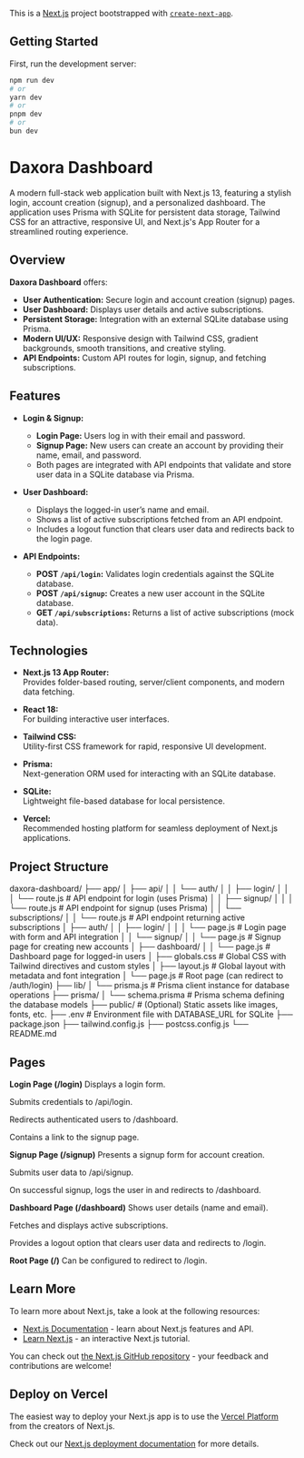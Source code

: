 This is a [Next.js](https://nextjs.org) project bootstrapped with [`create-next-app`](https://github.com/vercel/next.js/tree/canary/packages/create-next-app).

## Getting Started

First, run the development server:

```bash
npm run dev
# or
yarn dev
# or
pnpm dev
# or
bun dev
```

# Daxora Dashboard

A modern full-stack web application built with Next.js 13, featuring a stylish login, account creation (signup), and a personalized dashboard. The application uses Prisma with SQLite for persistent data storage, Tailwind CSS for an attractive, responsive UI, and Next.js's App Router for a streamlined routing experience.

## Overview

**Daxora Dashboard** offers:
- **User Authentication:** Secure login and account creation (signup) pages.
- **User Dashboard:** Displays user details and active subscriptions.
- **Persistent Storage:** Integration with an external SQLite database using Prisma.
- **Modern UI/UX:** Responsive design with Tailwind CSS, gradient backgrounds, smooth transitions, and creative styling.
- **API Endpoints:** Custom API routes for login, signup, and fetching subscriptions.

## Features

- **Login & Signup:**  
  - **Login Page:** Users log in with their email and password.  
  - **Signup Page:** New users can create an account by providing their name, email, and password.
  - Both pages are integrated with API endpoints that validate and store user data in a SQLite database via Prisma.

- **User Dashboard:**  
  - Displays the logged-in user’s name and email.  
  - Shows a list of active subscriptions fetched from an API endpoint.
  - Includes a logout function that clears user data and redirects back to the login page.

- **API Endpoints:**  
  - **POST `/api/login`:** Validates login credentials against the SQLite database.
  - **POST `/api/signup`:** Creates a new user account in the SQLite database.
  - **GET `/api/subscriptions`:** Returns a list of active subscriptions (mock data).

## Technologies

- **Next.js 13 App Router:**  
  Provides folder-based routing, server/client components, and modern data fetching.
  
- **React 18:**  
  For building interactive user interfaces.
  
- **Tailwind CSS:**  
  Utility-first CSS framework for rapid, responsive UI development.
  
- **Prisma:**  
  Next-generation ORM used for interacting with an SQLite database.
  
- **SQLite:**  
  Lightweight file-based database for local persistence.
  
- **Vercel:**  
  Recommended hosting platform for seamless deployment of Next.js applications.

## Project Structure

daxora-dashboard/
├── app/
│   ├── api/
│   │   └── auth/
│   │       ├── login/
│   │       │   └── route.js          # API endpoint for login (uses Prisma)
│   │       ├── signup/
│   │       │   └── route.js          # API endpoint for signup (uses Prisma)
│   │       └── subscriptions/
│   │           └── route.js          # API endpoint returning active subscriptions
│   ├── auth/
│   │   ├── login/
│   │   │   └── page.js               # Login page with form and API integration
│   │   └── signup/
│   │       └── page.js               # Signup page for creating new accounts
│   ├── dashboard/
│   │   └── page.js                   # Dashboard page for logged-in users
│   ├── globals.css                   # Global CSS with Tailwind directives and custom styles
│   ├── layout.js                     # Global layout with metadata and font integration
│   └── page.js                       # Root page (can redirect to /auth/login)
├── lib/
│   └── prisma.js                     # Prisma client instance for database operations
├── prisma/
│   └── schema.prisma                 # Prisma schema defining the database models
├── public/                           # (Optional) Static assets like images, fonts, etc.
├── .env                              # Environment file with DATABASE_URL for SQLite
├── package.json
├── tailwind.config.js
├── postcss.config.js
└── README.md


## Pages

**Login Page (/login)**
Displays a login form.

Submits credentials to /api/login.

Redirects authenticated users to /dashboard.

Contains a link to the signup page.

**Signup Page (/signup)**
Presents a signup form for account creation.

Submits user data to /api/signup.

On successful signup, logs the user in and redirects to /dashboard.

**Dashboard Page (/dashboard)**
Shows user details (name and email).

Fetches and displays active subscriptions.

Provides a logout option that clears user data and redirects to /login.

**Root Page (/)**
Can be configured to redirect to /login.

## Learn More

To learn more about Next.js, take a look at the following resources:

- [Next.js Documentation](https://nextjs.org/docs) - learn about Next.js features and API.
- [Learn Next.js](https://nextjs.org/learn) - an interactive Next.js tutorial.

You can check out [the Next.js GitHub repository](https://github.com/vercel/next.js) - your feedback and contributions are welcome!

## Deploy on Vercel

The easiest way to deploy your Next.js app is to use the [Vercel Platform](https://vercel.com/new?utm_medium=default-template&filter=next.js&utm_source=create-next-app&utm_campaign=create-next-app-readme) from the creators of Next.js.

Check out our [Next.js deployment documentation](https://nextjs.org/docs/app/building-your-application/deploying) for more details.
